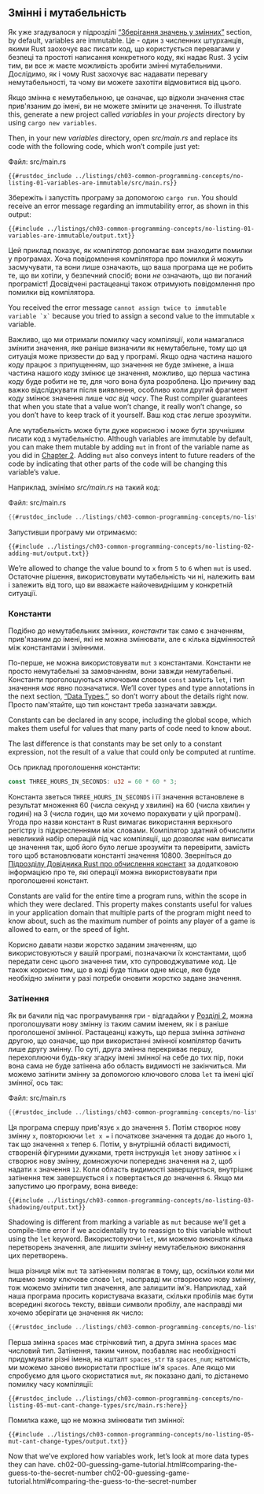 ## Змінні і мутабельність

Як уже згадувалося у підрозділі [“Зберігання значень у змінних”][storing-values-with-variables]<!-- ignore --> section, by default, variables are immutable. Це - один з численних штурханців, якими Rust заохочує вас писати код, що користується перевагами у безпеці та простоті написання конкретного коду, які надає Rust. З усім тим, ви все ж маєте можливість зробити змінні мутабельними. Дослідимо, як і чому Rust заохочує вас надавати перевагу немутабельності, та чому ви можете захотіти відмовитися від цього.

Якщо змінна є немутабельною, це означає, що відколи значення стає прив'язаним до імені, ви не можете змінити це значення. To illustrate this, generate a new project called *variables* in your *projects* directory by using `cargo new variables`.

Then, in your new *variables* directory, open *src/main.rs* and replace its code with the following code, which won’t compile just yet:

<span class="filename">Файл: src/main.rs</span>

```rust,ignore,does_not_compile
{{#rustdoc_include ../listings/ch03-common-programming-concepts/no-listing-01-variables-are-immutable/src/main.rs}}
```

Збережіть і запустіть програму за допомогою `cargo run`. You should receive an error message regarding an immutability error, as shown in this output:

```console
{{#include ../listings/ch03-common-programming-concepts/no-listing-01-variables-are-immutable/output.txt}}
```

Цей приклад показує, як компілятор допомагає вам знаходити помилки у програмах. Хоча повідомлення компілятора про помилки й можуть засмучувати, та вони лише означають, що ваша програма ще не робить те, що ви хотіли, у безпечний спосіб; вони *не* означають, що ви поганий програміст! Досвідчені растацеанці також отримують повідомлення про помилки від компілятора.

You received the error message `` cannot assign twice to immutable variable `x` `` because you tried to assign a second value to the immutable `x` variable.

Важливо, що ми отримали помилку часу компіляції, коли намагалися змінити значення, яке раніше визначили як немутабельне, тому що ця ситуація може призвести до вад у програмі. Якщо одна частина нашого коду працює з припущенням, що значення не буде змінене, а інша частина нашого коду змінює це значення, можливо, що перша частина коду буде робити не те, для чого вона була розроблена. Цю причину вад важко відслідкувати після виявлення, особливо коли другий фрагмент коду змінює значення лише *час від часу*. The Rust compiler guarantees that when you state that a value won’t change, it really won’t change, so you don’t have to keep track of it yourself. Ваш код стає легше зрозуміти.

Але мутабельність може бути дуже корисною і може бути зручнішим писати код з мутабельністю. Although variables are immutable by default, you can make them mutable by adding `mut` in front of the variable name as you did in [Chapter 2][storing-values-with-variables]<!-- ignore -->. Adding `mut` also conveys intent to future readers of the code by indicating that other parts of the code will be changing this variable’s value.

Наприклад, змінімо *src/main.rs* на такий код:

<span class="filename">Файл: src/main.rs</span>

```rust
{{#rustdoc_include ../listings/ch03-common-programming-concepts/no-listing-02-adding-mut/src/main.rs}}
```

Запустивши програму ми отримаємо:

```console
{{#include ../listings/ch03-common-programming-concepts/no-listing-02-adding-mut/output.txt}}
```

We’re allowed to change the value bound to `x` from `5` to `6` when `mut` is used. Остаточне рішення, використовувати мутабельність чи ні, належить вам і залежить від того, що ви вважаєте найочевиднішим у конкретній ситуації.

### Константи

Подібно до немутабельних змінних, *константи* так само є значенням, прив'язаним до імені, які не можна змінювати, але є кілька відмінностей між константами і змінними.

По-перше, не можна використовувати `mut` з константами. Константи не просто немутабельні за замовчанням, вони завжди немутабельні. Константи проголошуються ключовим словом `const` замість `let`, і тип значення *має* явно позначатися. We’ll cover types and type annotations in the next section, [“Data Types,”][data-types]<!-- ignore -->, so don’t worry about the details right now. Просто пам'ятайте, що тип констант треба зазначати завжди.

Constants can be declared in any scope, including the global scope, which makes them useful for values that many parts of code need to know about.

The last difference is that constants may be set only to a constant expression, not the result of a value that could only be computed at runtime.

Ось приклад проголошення константи:

```rust
const THREE_HOURS_IN_SECONDS: u32 = 60 * 60 * 3;
```

Константа зветься `THREE_HOURS_IN_SECONDS` і її значення встановлене в результат множення 60 (числа секунд у хвилині) на 60 (числа хвилин у годині) на 3 (числа годин, що ми хочемо порахувати у цій програмі). Угода про назви констант в Rust вимагає використання верхнього регістру із підкресленнями між словами. Компілятор здатний обчислити невеликий набір операцій під час компіляції, що дозволяє нам виписати це значення так, щоб його було легше зрозуміти та перевірити, замість того щоб встановлювати константі значення 10800. Зверніться до [Підрозділу Довідника Rust про обчислення констант][const-eval] за додатковою інформацією про те, які операції можна використовувати при проголошенні констант.

Constants are valid for the entire time a program runs, within the scope in which they were declared. This property makes constants useful for values in your application domain that multiple parts of the program might need to know about, such as the maximum number of points any player of a game is allowed to earn, or the speed of light.

Корисно давати назви жорстко заданим значенням, що використовуються у вашій програмі, позначаючи їх константами, щоб передати сенс цього значення тим, хто супроводжуватиме код. Це також корисно тим, що в коді буде тільки одне місце, яке буде необхідно змінити у разі потреби оновити жорстко задане значення.

### Затінення

Як ви бачили під час програмування гри - відгадайки у [Розділі 2]()<!-- ignore -->, можна проголошувати нову змінну із таким самим іменем, як і в раніше проголошеної змінної. Растацеанці кажуть, що перша змінна *затінена* другою, що означає, що при використанні змінної компілятор бачить лише другу змінну. По суті, друга змінна перекриває першу, перехоплюючи будь-яку згадку імені змінної на себе до тих пір, поки вона сама не буде затінена або область видимості не закінчиться. Ми можемо затінити змінну за допомогою ключового слова `let` та імені цієї змінної, ось так:

<span class="filename">Файл: src/main.rs</span>

```rust
{{#rustdoc_include ../listings/ch03-common-programming-concepts/no-listing-03-shadowing/src/main.rs}}
```

Ця програма спершу прив'язує `x` до значення `5`. Потім створює нову змінну `x`, повторюючи `let x =` і початкове значення та додає до нього `1`, так що значення `x` тепер `6`. Потім, у внутрішній області видимості, створеній фігурними дужками, третя інструкція `let` знову затінює `x` і створює нову змінну, домножуючи попереднє значення на `2`, щоб надати `x` значення `12`. Коли область видимості завершується, внутрішнє затінення теж завершується і `x` повертається до значення `6`. Якщо ми запустимо цю програму, вона виведе:

```console
{{#include ../listings/ch03-common-programming-concepts/no-listing-03-shadowing/output.txt}}
```

Shadowing is different from marking a variable as `mut` because we’ll get a compile-time error if we accidentally try to reassign to this variable without using the `let` keyword. Використовуючи `let`, ми можемо виконати кілька перетворень значення, але лишити змінну немутабельною виконання цих перетворень.

Інша різниця між `mut` та затіненням полягає в тому, що, оскільки коли ми пишемо знову ключове слово `let`, насправді ми створюємо нову змінну, тож можемо змінити тип значення, але залишити ім'я. Наприклад, хай наша програма просить користувача вказати, скільки пробілів має бути всередині якогось тексту, ввівши символи пробілу, але насправді ми хочемо зберігати це значення як число:

```rust
{{#rustdoc_include ../listings/ch03-common-programming-concepts/no-listing-04-shadowing-can-change-types/src/main.rs:here}}
```

Перша змінна `spaces` має стрічковий тип, а друга змінна `spaces` має числовий тип. Затінення, таким чином, позбавляє нас необхідності придумувати різні імена, на кшталт `spaces_str` та `spaces_num`; натомість, ми можемо заново використати простіше ім'я `spaces`. Але якщо ми спробуємо для цього скористатися `mut`, як показано далі, то дістанемо помилку часу компіляції:

```rust,ignore,does_not_compile
{{#rustdoc_include ../listings/ch03-common-programming-concepts/no-listing-05-mut-cant-change-types/src/main.rs:here}}
```

Помилка каже, що не можна змінювати тип змінної:

```console
{{#include ../listings/ch03-common-programming-concepts/no-listing-05-mut-cant-change-types/output.txt}}
```

Now that we’ve explored how variables work, let’s look at more data types they can have. ch02-00-guessing-game-tutorial.html#comparing-the-guess-to-the-secret-number
ch02-00-guessing-game-tutorial.html#comparing-the-guess-to-the-secret-number

[data-types]: ch03-02-data-types.html#data-types
[storing-values-with-variables]: ch02-00-guessing-game-tutorial.html#storing-values-with-variables
[storing-values-with-variables]: ch02-00-guessing-game-tutorial.html#storing-values-with-variables
[const-eval]: ../reference/const_eval.html
